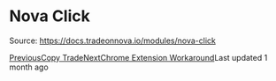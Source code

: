 
# Nova Click

Source: https://docs.tradeonnova.io/modules/nova-click

[PreviousCopy Trade](/modules/copy-trade)[NextChrome Extension Workaround](/modules/nova-click/chrome-extension-workaround)Last updated 1 month ago
